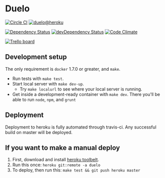 # Duelo

[![Circle CI](https://circleci.com/gh/jpbochi/duelo.png)](https://circleci.com/gh/jpbochi/duelo)
[![duelo@heroku](https://heroku-badge.herokuapp.com/?app=duelo&style=flat)](http://duelo.herokuapp.com/)

[![Dependency Status](https://david-dm.org/jpbochi/duelo.png)](https://david-dm.org/jpbochi/duelo)
[![devDependency Status](https://david-dm.org/jpbochi/duelo/dev-status.png)](https://david-dm.org/jpbochi/duelo#info=devDependencies)
[![Code Climate](https://codeclimate.com/github/jpbochi/duelo.png)](https://codeclimate.com/github/jpbochi/duelo)

[![Trello board](http://i.picresize.com/images/2015/10/04/7KGth.png)](https://trello.com/board/duelo-js/5105a4da52f437bd250034df)

## Development setup

The only requirement is `docker` 1.7.0 or greater, and `make`.

- Run tests with `make test`.
- Start local server with `make dev-up`.
  - Try `make localurl` to see where your local server is running.
- Get inside a development-ready container with `make dev`. There you'll be able to run `node`, `npm`, and `grunt`

## Deployment

Deployment to heroku is fully automated through travis-ci. Any successful build on master will be deployed.

## If you want to make a manual deploy

1. First, download and install [heroku toolbelt](https://toolbelt.herokuapp.com/).
2. Run this once: `heroku git:remote -a duelo`
3. To deploy, then run this: `make test && git push heroku master`

